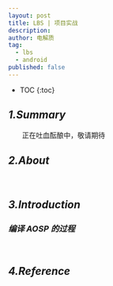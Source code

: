 ```yaml
---
layout: post
title: LBS | 项目实战
description:
author: 电解质
tag:
  - lbs
  - android
published: false
---
```


- TOC
  {:toc}

## _1.Summary_

&emsp;&emsp;正在吐血酝酿中，敬请期待

## _2.About_

&emsp;&emsp;

## _3.Introduction_

### _编译 AOSP 的过程_

&emsp;&emsp;

## _4.Reference_

